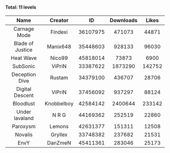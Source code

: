 #### Total: 11 levels

| Name | Creator | ID | Downloads | Likes |
|:---:|:---:|:---:|:---:|:---:|
| Carnage Mode | Findexi | 36107975 | 471073 | 44871
| Blade of Justice | Manix648 | 35448603 | 928133 | 96030
| Heat Wave | Nico99 | 45818014 | 73873 | 6900
| SubSonic | ViPriN | 33387622 | 1873290 | 142752
| Deception Dive | Rustam | 34379100 | 436707 | 28706
| Digital Descent | ViPriN | 37456092 | 937297 | 88124
| Bloodlust | Knobbelboy | 42584142 | 2400644 | 233142
| Under lavaland | N R G | 44169362 | 252519 | 22860
| Paroxysm | Lemons | 42631377 | 151311 | 12508
| Novalis | Gryllex | 33748382 | 237682 | 21531
| EnvY | DanZmeN | 45411361 | 283046 | 25173
